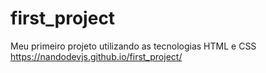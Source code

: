 # first_project
Meu primeiro projeto utilizando as tecnologias HTML e CSS
https://nandodevjs.github.io/first_project/
